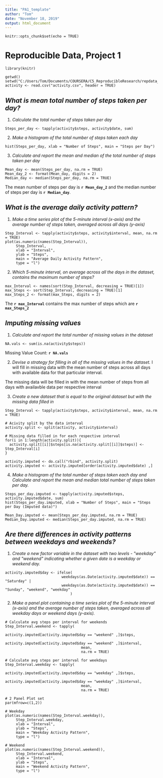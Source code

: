 ```yaml
---
title: "PA1_template"
author: "Tom"
date: "November 18, 2019"
output: html_document
---
```


```{r setup, include=FALSE}
knitr::opts_chunk$set(echo = TRUE)
```

# **Reproducible Data, Project 1**
``` {r knitr_install}
library(knitr)
```

```{r load_data, echo=TRUE}
getwd()
setwd("C:/Users/Tom/Documents/COURSERA/C5_ReproducibleResearch/repdata_data_activity")
activity <- read.csv("activity.csv", header = TRUE)
```



## *What is mean total number of steps taken per day?*
1. *Calculate the total number of steps taken per day*

```{r}
Steps_per_day <- tapply(activity$steps, activity$date, sum)
```

2. *Make a histogram of the total number of steps taken each day*
``` {r hist1}
hist(Steps_per_day, xlab = "Number of Steps", main = "Steps per Day")
```

3. *Calculate and report the mean and median of the total number of steps taken per day*
``` {r mean_median}
Mean_day <- mean(Steps_per_day, na.rm = TRUE)
Mean_day_2 <- format(Mean_day, digits = 2)
Median_day <- median(Steps_per_day, na.rm = TRUE)

```
The mean number of steps per day is **`r Mean_day_2`** and the median number of steps per day is **`r Median_day`**.



## *What is the average daily activity pattern?*
1. *Make a time series plot of the 5-minute interval (x-axis) and the average number of steps taken, averaged across all days (y-axis)*
``` {r time_series}
Step_Interval <- tapply(activity$steps, activity$interval, mean, na.rm = TRUE)
plot(as.numeric(names(Step_Interval)), 
     Step_Interval, 
     xlab = "Interval", 
     ylab = "Steps", 
     main = "Average Daily Activity Pattern", 
     type = "l")
```

2. *Which 5-minute interval, on average across all the days in the dataset, contains the maximum number of steps?*
``` {r max_calc}
max_Interval <- names(sort(Step_Interval, decreasing = TRUE)[1])
max_Steps <- sort(Step_Interval, decreasing = TRUE)[1]
max_Steps_2 <- format(max_Steps, digits = 2)
```
The **`r max_Interval`** contains the max number of steps which are **`r max_Steps_2`**



## *Imputing missing values*
1. *Calculate and report the total number of missing values in the dataset*
``` {r missing_val}
NA.vals <- sum(is.na(activity$steps))
```
Missing Value Count: **`r NA.vals`**

2. *Devise a strategy for filling in all of the missing values in the dataset.* 
I will fill in missing data with the mean number of steps across all days with available data 
for that particular interval.

The missing data will be filled in with the mean number of steps from all days with availavble data per respective interval

3. *Create a new dataset that is equal to the original dataset but with the missing data filled in*
``` {r new_data}
Step_Interval <- tapply(activity$steps, activity$interval, mean, na.rm = TRUE)

# Acivity split by the data interval
activity.split <- split(activity, activity$interval)

# Missing data filled in for each respective interval
for(i in 1:length(activity.split)){
  activity.split[[i]]$steps[is.na(activity.split[[i]]$steps)] <- Step_Interval[i]
}

activity.imputed <- do.call("rbind", activity.split)
activity.imputed <- activity.imputed[order(activity.imputed$date) ,]
```

4. *Make a histogram of the total number of steps taken each day and Calculate and report the mean and median total number of steps taken per day.*
``` {r histogram_2}
Steps_per_day.imputed <- tapply(activity.imputed$steps, activity.imputed$date, sum)
hist(Steps_per_day.imputed, xlab = "Number of Steps", main = "Steps per Day (Imputed data)")

Mean_Day.imputed <- mean(Steps_per_day.imputed, na.rm = TRUE)
Median_Day.imputed <- median(Steps_per_day.imputed, na.rm = TRUE)
```



## *Are there differences in activity patterns between weekdays and weekends?*

1. *Create a new factor variable in the dataset with two levels - "weekday" and "weekend" indicating whether a given date is a weekday or weekend day.*
``` {r new_factor}
activity.imputed$day <- ifelse(
                          weekdays(as.Date(activity.imputed$date)) == "Saturday" | 
                          weekdays(as.Date(activity.imputed$date)) == "Sunday", "weekend", "weekday"
                              )
```

2. *Make a panel plot containing a time series plot of the 5-minute interval (x-axis) and the average number of steps taken, averaged across all weekday days or weekend days (y-axis).*
``` {r panel_plot}
# Calculate avg steps per interval for weekends
Step_Interval.weekend <- tapply(
                                   activity.imputed[activity.imputed$day == "weekend" ,]$steps, 
                                   activity.imputed[activity.imputed$day == "weekend" ,]$interval, 
                                   mean, 
                                   na.rm = TRUE)

# Calculate avg steps per interval for weekdays
Step_Interval.weekday <- tapply(
                                   activity.imputed[activity.imputed$day == "weekday" ,]$steps, 
                                   activity.imputed[activity.imputed$day == "weekday" ,]$interval, 
                                   mean, 
                                   na.rm = TRUE)

# 2 Panel Plot set
par(mfrow=c(1,2))

# Weekday 
plot(as.numeric(names(Step_Interval.weekday)), 
     Step_Interval.weekday, 
     xlab = "Interval", 
     ylab = "Steps", 
     main = "Weekday Activity Pattern", 
     type = "l")

# Weekend
plot(as.numeric(names(Step_Interval.weekend)), 
     Step_Interval.weekend, 
     xlab = "Interval", 
     ylab = "Steps", 
     main = "Weekend Activity Pattern", 
     type = "l")
```
